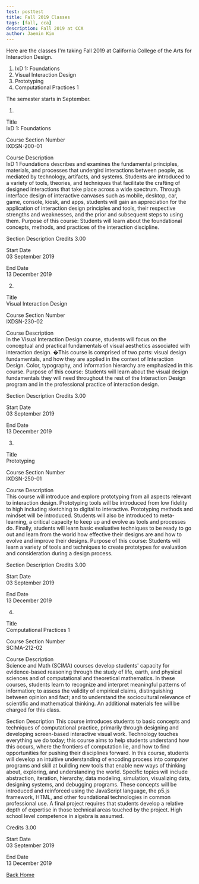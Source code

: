 ```yaml
---
test: posttest
title: Fall 2019 Classes
tags: [fall, cca]
description: Fall 2019 at CCA
author: Jaemin Kim
---
```


Here are the classes I'm taking Fall 2019 at California College of the Arts for Interaction Design.

1. IxD 1: Foundations
2. Visual Interaction Design
3. Prototyping
4. Computational Practices 1

The semester starts in September.

1. 
Title	
IxD 1: Foundations

Course Section Number	
IXDSN-200-01

Course Description	
IxD 1 Foundations describes and examines the fundamental principles, materials, and processes that undergird interactions between people, as mediated by technology, artifacts, and systems. Students are introduced to a variety of tools, theories, and techniques that facilitate the crafting of designed interactions that take place across a wide spectrum. Through interface design of interactive canvases such as mobile, desktop, car, game, console, kiosk, and apps, students will gain an appreciation for the application of interaction design principles and tools, their respective strengths and weaknesses, and the prior and subsequent steps to using them. Purpose of this course: Students will learn about the foundational concepts, methods, and practices of the interaction discipline.

Section Description	
Credits	
3.00

Start Date	
03 September 2019

End Date	
13 December 2019

2. 
Title	
Visual Interaction Design

Course Section Number	
IXDSN-230-02

Course Description	
In the Visual Interaction Design course, students will focus on the conceptual and practical fundamentals of visual aesthetics associated with interaction design. �This course is comprised of two parts: visual design fundamentals, and how they are applied in the context of Interaction Design. Color, typography, and information hierarchy are emphasized in this course. Purpose of this course: Students will learn about the visual design fundamentals they will need throughout the rest of the Interaction Design program and in the professional practice of interaction design.

Section Description	
Credits	
3.00

Start Date	
03 September 2019

End Date	
13 December 2019

3. 
Title	
Prototyping

Course Section Number	
IXDSN-250-01

Course Description	
This course will introduce and explore prototyping from all aspects relevant to interaction design. Prototyping tools will be introduced from low fidelity to high including sketching to digital to interactive. Prototyping methods and mindset will be introduced. Students will also be introduced to meta-learning, a critical capacity to keep up and evolve as tools and processes do. Finally, students will learn basic evaluative techniques to be ready to go out and learn from the world how effective their designs are and how to evolve and improve their designs. Purpose of this course: Students will learn a variety of tools and techniques to create prototypes for evaluation and consideration during a design process.

Section Description	
Credits	
3.00

Start Date	
03 September 2019

End Date	
13 December 2019

4. 
Title	
Computational Practices 1

Course Section Number	
SCIMA-212-02

Course Description	
Science and Math (SCIMA) courses develop students' capacity for evidence-based reasoning through the study of life, earth, and physical sciences and of computational and theoretical mathematics. In these courses, students learn to recognize and interpret meaningful patterns of information; to assess the validity of empirical claims, distinguishing between opinion and fact; and to understand the sociocultural relevance of scientific and mathematical thinking. An additional materials fee will be charged for this class.

Section Description	
This course introduces students to basic concepts and techniques of computational practice, primarily through designing and developing screen-based interactive visual work. Technology touches everything we do today; this course aims to help students understand how this occurs, where the frontiers of computation lie, and how to find opportunities for pushing their disciplines forward. In this course, students will develop an intuitive understanding of encoding process into computer programs and skill at building new tools that enable new ways of thinking about, exploring, and understanding the world. Specific topics will include abstraction, iteration, hierarchy, data modeling, simulation, visualizing data, designing systems, and debugging programs. These concepts will be introduced and reinforced using the JavaScript language, the p5.js framework, HTML, and other foundational technologies in common professional use. A final project requires that students develop a relative depth of expertise in those technical areas touched by the project. High school level competence in algebra is assumed.

Credits	
3.00

Start Date	
03 September 2019

End Date	
13 December 2019

[Back Home](https://jaemnkm.github.io/jekyll-now/)
